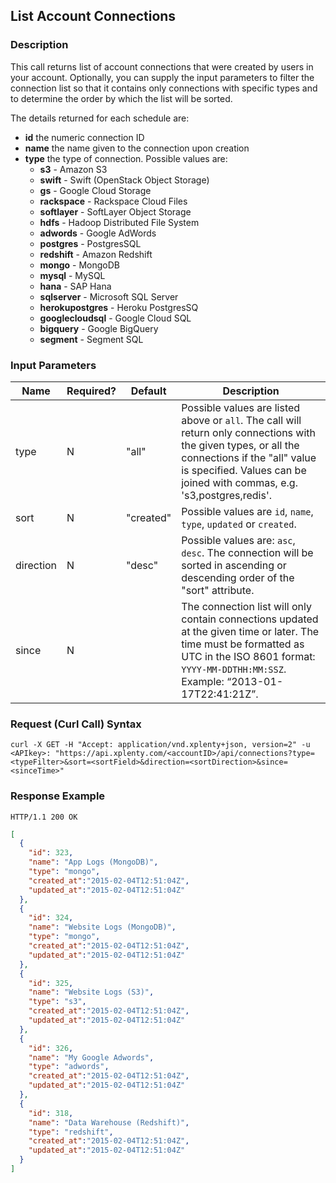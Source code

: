## List Account Connections

### Description
This call returns list of account connections that were created by users in your account. Optionally, you can supply the input parameters to filter the connection list so that it contains only connections with
specific types and to determine the order by which the list will be sorted.

The details returned for each schedule are:

* **id** the numeric connection ID
* **name** the name given to the connection upon creation
* **type** the type of connection. Possible values are:
    * **s3** - Amazon S3
    * **swift** - Swift (OpenStack Object Storage)
    * **gs** - Google Cloud Storage
    * **rackspace** - Rackspace Cloud Files
    * **softlayer** - SoftLayer Object Storage
    * **hdfs** - Hadoop Distributed File System
    * **adwords** - Google AdWords
    * **postgres** - PostgresSQL
    * **redshift** - Amazon Redshift
    * **mongo** - MongoDB
    * **mysql** - MySQL
    * **hana** - SAP Hana
    * **sqlserver** - Microsoft SQL Server
    * **herokupostgres** - Heroku PostgresSQ
    * **googlecloudsql** - Google Cloud SQL
    * **bigquery** - Google BigQuery
    * **segment** - Segment SQL


### Input Parameters

|Name|Required?|Default|Description|
|----|---------|-------|-----------|
type|N|"all" |Possible values are listed above or ```all```. The call will return only connections with the given types, or all the connections if the "all" value is specified. Values can be joined with commas, e.g. 's3,postgres,redis'.
sort|N|"created"|Possible values are ```id```, ```name```, ```type```, ```updated``` or ```created```.
direction|N|"desc"|Possible values are: ```asc```, ```desc```. The connection will be sorted in ascending or descending order of the "sort" attribute.
since|N| |The connection list will only contain connections updated at the given time or later. The time must be formatted as UTC in the ISO 8601 format: ```YYYY-MM-DDTHH:MM:SSZ```. Example: “2013-01-17T22:41:21Z”.

### Request (Curl Call) Syntax
```shell
curl -X GET -H "Accept: application/vnd.xplenty+json, version=2" -u <APIkey>: "https://api.xplenty.com/<accountID>/api/connections?type=<typeFilter>&sort=<sortField>&direction=<sortDirection>&since=<sinceTime>"
```

### Response Example
```HTTP
HTTP/1.1 200 OK
```

```json
[
  {
    "id": 323,
    "name": "App Logs (MongoDB)",
    "type": "mongo",
    "created_at":"2015-02-04T12:51:04Z",
    "updated_at":"2015-02-04T12:51:04Z"
  }, 
  {
    "id": 324,
    "name": "Website Logs (MongoDB)",
    "type": "mongo",
    "created_at":"2015-02-04T12:51:04Z",
    "updated_at":"2015-02-04T12:51:04Z"
  }, 
  {
    "id": 325,
    "name": "Website Logs (S3)",
    "type": "s3",
    "created_at":"2015-02-04T12:51:04Z",
    "updated_at":"2015-02-04T12:51:04Z"
  }, 
  {
    "id": 326,
    "name": "My Google Adwords",
    "type": "adwords",
    "created_at":"2015-02-04T12:51:04Z",
    "updated_at":"2015-02-04T12:51:04Z"
  }, 
  {
    "id": 318,
    "name": "Data Warehouse (Redshift)",
    "type": "redshift",
    "created_at":"2015-02-04T12:51:04Z",
    "updated_at":"2015-02-04T12:51:04Z"
  }
]
```
